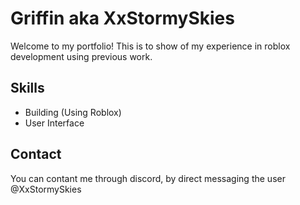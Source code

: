 # Griffin aka XxStormySkies
Welcome to my portfolio! This is to show of my experience in roblox development using previous work.

## Skills
- Building (Using Roblox)
- User Interface

## Contact
You can contant me through discord, by direct messaging the user @XxStormySkies
